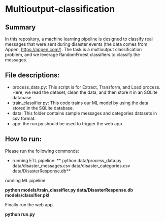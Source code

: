 # Multioutput-classification

## Summary 
In this repository, a machine learning pipeline is designed to classify real messages that were sent during disaster events (the data comes from Appen, https://appen.com/). 
The task is a multioutput classification problem, and we leverage RandomFroest classifiers to classify the messages.

## File descriptions: 

* process_data.py: This script is for Extract, Transform, and Load process. Here, we read the dataset, clean the data, and then store it in an SQLite database.
* train_classifier.py: This code trains our ML model by using the data stored in the SQLite database. 
* data: This folder contains sample messages and categories datasets in csv format.
* app: the run.py should be used to trigger the web app.

## How to run:

Please run the following commonds: 

* running  ETL pipeline:
** python data/process_data.py data/disaster_messages.csv data/disaster_categories.csv data/DisasterResponse.db**

running ML pipeline

**python models/train_classifier.py data/DisasterResponse.db models/classifier.pkl**

Finally run the web app. 

**python run.py**
